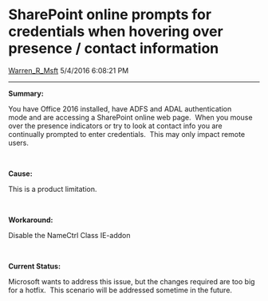 <div id="page">

# SharePoint online prompts for credentials when hovering over presence / contact information

[Warren\_R\_Msft](https://social.msdn.microsoft.com/profile/Warren_R_Msft)
5/4/2016 6:08:21 PM

-----

<div id="content">

**Summary:**

You have Office 2016 installed, have ADFS and ADAL authentication
mode and are accessing a SharePoint online web page.  When you mouse
over the presence indicators or try to look at contact info you are
continually prompted to enter credentials.  This may only impact remote
users.

 

**Cause:**

This is a product limitation.

 

**Workaround:**

Disable the NameCtrl Class IE-addon

 

**Current Status:**

Microsoft wants to address this issue, but the changes required are too
big for a hotfix.  This scenario will be addressed sometime in the
future.

</div>

</div>
